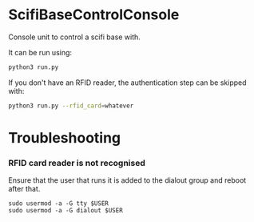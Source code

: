 # ScifiBaseControlConsole
Console unit to control a scifi base with. 

It can be run using: 

```bash
python3 run.py
```

If you don't have an RFID reader, the authentication step can be skipped with:

```bash
python3 run.py --rfid_card=whatever
```

# Troubleshooting

### RFID card reader is not recognised
Ensure that the user that runs it is added to the dialout group and reboot after that.

``` 
sudo usermod -a -G tty $USER
sudo usermod -a -G dialout $USER
```
